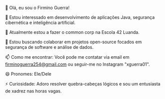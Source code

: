 👋 Olá, eu sou o Firmino Guerra!

👀 Estou interessado em desenvolvimento de aplicações Java, segurança cibernética e inteligência artificial.

🌱 Atualmente estou a fazer o common corp na Escola 42 Luanda.

💞️ Estou buscando colaborar em projetos open-source focados em segurança de software e análise de dados.

📫 Como me encontrar: Você pode me contatar via email em firminoguerra254@gmail.com ou seguir-me no Instagram "xguerra01".

😄 Pronomes: Ele/Dele

⚡ Curiosidade: Adoro resolver quebra-cabeças lógicos e sou um entusiasta de xadrez nas horas vagas.
